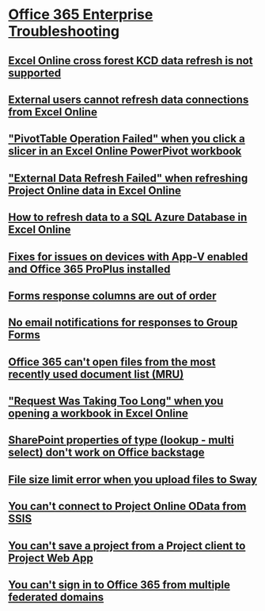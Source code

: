 # [Office 365 Enterprise Troubleshooting](../enterprise.md)

## [Excel Online cross forest KCD data refresh is not supported](../excel-online-cross-forest-kcd-data-refresh-is-not-supported.md)

## [External users cannot refresh data connections from Excel Online](../excel-online-external-users-cannot-refresh-data-connections.md)

## ["PivotTable Operation Failed" when you click a slicer in an Excel Online PowerPivot workbook](../excel-online-pivottable-operation-failed.md)

## ["External Data Refresh Failed" when refreshing Project Online data in Excel Online](../excel-online-refresh-fails-to-project-online-when-using-timebyday.md)

## [How to refresh data to a SQL Azure Database in Excel Online](../excel-online-refreshing-data-to-a-sql-azure-database.md)

## [Fixes for issues on devices with App-V enabled and Office 365 ProPlus installed](../issues-on-devices-with-app-v-enabled.md)

## [Forms response columns are out of order](../forms-response-columns-out-of-order.md)

## [No email notifications for responses to Group Forms](../no-email-notifications-for-responses-to-group-forms.md)

## [Office 365 can't open files from the most recently used document list (MRU)](../unable-to-open-files-from-the-most-recently-used-document-list.md)

## ["Request Was Taking Too Long" when you opening a workbook in Excel Online](../request-was-taking-too-long-when-opening-a-workbook-in-excel-online.md)

## [SharePoint properties of type (lookup - multi select) don't work on Office backstage](../sharepoint-properties-of-type-do-not-work-on-office-backstage-file-info-screen.md)

## [File size limit error when you upload files to Sway](../sway-file-size-limit-error.md)

## [You can't connect to Project Online OData from SSIS](../unable-to-connect-to-project-online-odata-from-ssis.md)

## [You can't save a project from a Project client to Project Web App](../unable-to-save-a-project-from-project-client-to-project-web-app.md)

## [You can't sign in to Office 365 from multiple federated domains](../unable-to-sign-in-to-office-365-with-multiple-domain-federation.md)